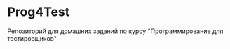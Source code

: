 Prog4Test
=========

Репозиторий для домашних заданий по курсу "Программирование для тестировщиков"
